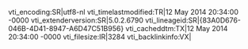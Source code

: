 vti_encoding:SR|utf8-nl
vti_timelastmodified:TR|12 May 2014 20:34:00 -0000
vti_extenderversion:SR|5.0.2.6790
vti_lineageid:SR|{83A0D676-046B-4D41-8947-A6D47C51B956}
vti_cacheddtm:TX|12 May 2014 20:34:00 -0000
vti_filesize:IR|3284
vti_backlinkinfo:VX|
